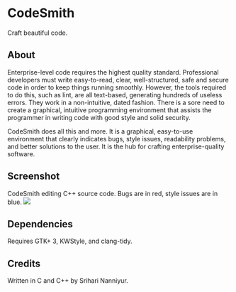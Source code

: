 # CodeSmith
Craft beautiful code.

## About
Enterprise-level code requires the highest quality standard. Professional developers must write easy-to-read, clear, well-structured, safe and secure code in order to keep things running smoothly. However, the tools required to do this, such as lint, are all text-based, generating hundreds of useless errors. They work in a non-intuitive, dated fashion. There is a sore need to create a graphical, intuitive programming environment that assists the programmer in writing code with good style and solid security.

CodeSmith does all this and more. It is a graphical, easy-to-use environment that clearly indicates bugs, style issues, readability problems, and better solutions to the user. It is the hub for crafting enterprise-quality software.

## Screenshot
CodeSmith editing C++ source code. Bugs are in red, style issues are in blue.
![](https://lh3.googleusercontent.com/IcVhujnDcRt40rTugkT4_AykXx-gTFriWLMrLuVA9E-ykZ_n4Ag1v0ZEqiSXYRZ0yC2U4NxnrzSPFZry0ZUHMv9C5xt5xIV9w9E88_t3dAt_erUv-mvxyYXgI0aFh-jDNooeyYihGjEGkhri4hHyBKxOg7I7Mo540pLdzdW_rJFVkEtUJEG-ExEXYYqUnVwd96IsDWkpflw7x6_66HOhU1dqySUr3ZMomj_wd3d9ViZwkWX2qhXB9bemVfNSMS9mXp-CgYXmCe7UQMGwqRhAvOE3z1DfLb4Zz_ceq3sUtqdT-m8s9rwWr6Z6R925zf0yvWA034jZL4BLN-WHEYJ6KjcPD_5a2s5NaXBUDpC4xWuUO_9TBvSASc4cFoT32yZyrNfn_rv5ZVCvSwFvqBfy44oJ-EtHK2wEqysZrfH7nH8-rjRFqSDn5BAXcmE0IJs_RrR9YCLfqR82yEwoJH1NM83lcn1VQ2a_CX2YSvGqjmRHcB23T0ZtygQAVd2mojHswg1db6Q9DP5uHOW2L9iH3gYihhGSh55o0XZoyVWYsFaQt0PNpHyAS9hSBQuDJyRggVckne5Ozhadldns6uiTunWDYa6AUoGuJz87Tw=w715-h630-no)

## Dependencies
Requires GTK+ 3, KWStyle, and clang-tidy.
## Credits
Written in C and C++ by Srihari Nanniyur.

